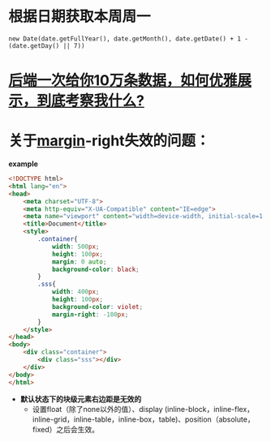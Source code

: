 # 根据日期获取本周周一

```
new Date(date.getFullYear(), date.getMonth(), date.getDate() + 1 - (date.getDay() || 7))
```

# [后端一次给你10万条数据，如何优雅展示，到底考察我什么?](https://juejin.cn/post/7031923575044964389)

# 关于[margin](https://so.csdn.net/so/search?q=margin&spm=1001.2101.3001.7020)-right失效的问题：

**example**

```html
<!DOCTYPE html>
<html lang="en">
<head>
    <meta charset="UTF-8">
    <meta http-equiv="X-UA-Compatible" content="IE=edge">
    <meta name="viewport" content="width=device-width, initial-scale=1.0">
    <title>Document</title>
    <style>
        .container{
            width: 500px;
            height: 100px;
            margin: 0 auto;
            background-color: black;
        }
        .sss{
            width: 400px;
            height: 100px;
            background-color: violet;
            margin-right: -100px;            
        }
    </style>
</head>
<body>
    <div class="container">
        <div class="sss"></div>
    </div>
</body>
</html>
```

- **默认状态下的块级元素右边距是无效的** 
  - 设置float（除了none以外的值）、display (inline-block，inline-flex，inline-grid，inline-table，inline-box，table)、position（absolute，fixed）之后会生效。

